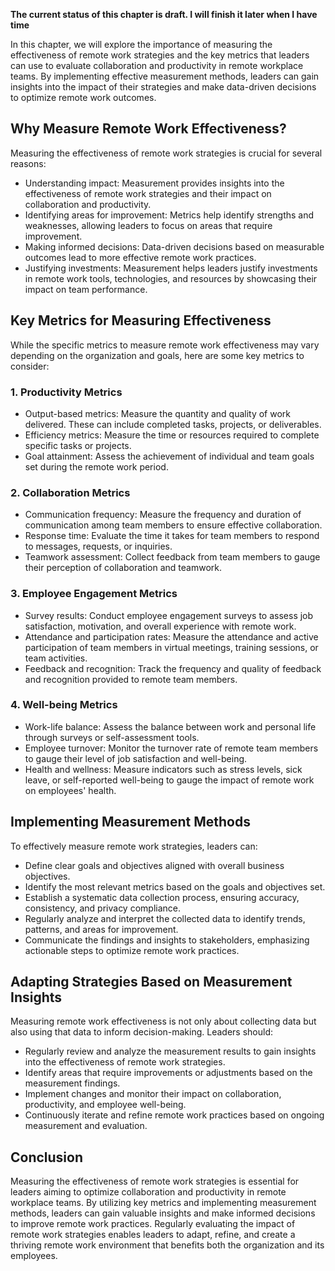 **The current status of this chapter is draft. I will finish it later when I have time**

In this chapter, we will explore the importance of measuring the effectiveness of remote work strategies and the key metrics that leaders can use to evaluate collaboration and productivity in remote workplace teams. By implementing effective measurement methods, leaders can gain insights into the impact of their strategies and make data-driven decisions to optimize remote work outcomes.

Why Measure Remote Work Effectiveness?
--------------------------------------

Measuring the effectiveness of remote work strategies is crucial for several reasons:

* Understanding impact: Measurement provides insights into the effectiveness of remote work strategies and their impact on collaboration and productivity.
* Identifying areas for improvement: Metrics help identify strengths and weaknesses, allowing leaders to focus on areas that require improvement.
* Making informed decisions: Data-driven decisions based on measurable outcomes lead to more effective remote work practices.
* Justifying investments: Measurement helps leaders justify investments in remote work tools, technologies, and resources by showcasing their impact on team performance.

Key Metrics for Measuring Effectiveness
---------------------------------------

While the specific metrics to measure remote work effectiveness may vary depending on the organization and goals, here are some key metrics to consider:

### 1. Productivity Metrics

* Output-based metrics: Measure the quantity and quality of work delivered. These can include completed tasks, projects, or deliverables.
* Efficiency metrics: Measure the time or resources required to complete specific tasks or projects.
* Goal attainment: Assess the achievement of individual and team goals set during the remote work period.

### 2. Collaboration Metrics

* Communication frequency: Measure the frequency and duration of communication among team members to ensure effective collaboration.
* Response time: Evaluate the time it takes for team members to respond to messages, requests, or inquiries.
* Teamwork assessment: Collect feedback from team members to gauge their perception of collaboration and teamwork.

### 3. Employee Engagement Metrics

* Survey results: Conduct employee engagement surveys to assess job satisfaction, motivation, and overall experience with remote work.
* Attendance and participation rates: Measure the attendance and active participation of team members in virtual meetings, training sessions, or team activities.
* Feedback and recognition: Track the frequency and quality of feedback and recognition provided to remote team members.

### 4. Well-being Metrics

* Work-life balance: Assess the balance between work and personal life through surveys or self-assessment tools.
* Employee turnover: Monitor the turnover rate of remote team members to gauge their level of job satisfaction and well-being.
* Health and wellness: Measure indicators such as stress levels, sick leave, or self-reported well-being to gauge the impact of remote work on employees' health.

Implementing Measurement Methods
--------------------------------

To effectively measure remote work strategies, leaders can:

* Define clear goals and objectives aligned with overall business objectives.
* Identify the most relevant metrics based on the goals and objectives set.
* Establish a systematic data collection process, ensuring accuracy, consistency, and privacy compliance.
* Regularly analyze and interpret the collected data to identify trends, patterns, and areas for improvement.
* Communicate the findings and insights to stakeholders, emphasizing actionable steps to optimize remote work practices.

Adapting Strategies Based on Measurement Insights
-------------------------------------------------

Measuring remote work effectiveness is not only about collecting data but also using that data to inform decision-making. Leaders should:

* Regularly review and analyze the measurement results to gain insights into the effectiveness of remote work strategies.
* Identify areas that require improvements or adjustments based on the measurement findings.
* Implement changes and monitor their impact on collaboration, productivity, and employee well-being.
* Continuously iterate and refine remote work practices based on ongoing measurement and evaluation.

Conclusion
----------

Measuring the effectiveness of remote work strategies is essential for leaders aiming to optimize collaboration and productivity in remote workplace teams. By utilizing key metrics and implementing measurement methods, leaders can gain valuable insights and make informed decisions to improve remote work practices. Regularly evaluating the impact of remote work strategies enables leaders to adapt, refine, and create a thriving remote work environment that benefits both the organization and its employees.
